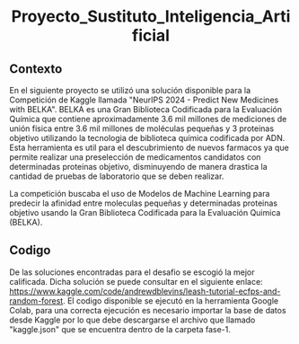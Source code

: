 <h1 align="center"> Proyecto_Sustituto_Inteligencia_Artificial </h1>


## Contexto

En el siguiente proyecto se utilizó una solución disponible para la Competición de Kaggle llamada "NeurIPS 2024 - Predict New Medicines with BELKA". 
BELKA es una Gran Biblioteca Codificada para la Evaluación Química que contiene aproximadamente 3.6 mil millones de mediciones de unión física entre 3.6 mil millones de moléculas pequeñas y 3 proteinas objetivo utilizando la tecnologia de biblioteca química codificada por ADN. Esta herramienta es util para el descubrimiento de nuevos farmacos ya que permite realizar una preselección de medicamentos candidatos con determinadas proteinas objetivo, disminuyendo de manera drastica la cantidad de pruebas de laboratorio que se deben realizar.

La competición buscaba el uso de Modelos de Machine Learning para predecir la afinidad entre moleculas pequeñas y determinadas proteinas objetivo usando la Gran Biblioteca Codificada para la Evaluación Quimica (BELKA).

## Codigo

De las soluciones encontradas para el desafio se escogió la mejor calificada. Dicha solución se puede consultar en el siguiente enlace: https://www.kaggle.com/code/andrewdblevins/leash-tutorial-ecfps-and-random-forest.
El codigo disponible se ejecutó en la herramienta Google Colab, para una correcta ejecución es necesario importar la base de datos desde Kaggle por lo que debe descargarse el archivo que llamado "kaggle.json" que se encuentra dentro de la carpeta fase-1. 

